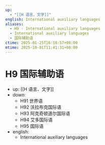```yaml
---
up:
  - "[[H 语言、文字]]"
english: International auxiliary languages
aliases:
  - H9 - International auxiliary languages
  - International auxiliary languages
  - 国际辅助语
ctime: 2025-01-25T16:18:57+08:00
mtime: 2025-10-01T11:41:31+08:00
---
```


# H9 国际辅助语

- up: [[H 语言、文字]]
- down:
	- H91 世界语
	- H92 沃拉布克国际语
	- H93 阿克奇顿道尔国际语
	- H94 艾多国际语
	- H95 国际语
- english:
	- International auxiliary languages
